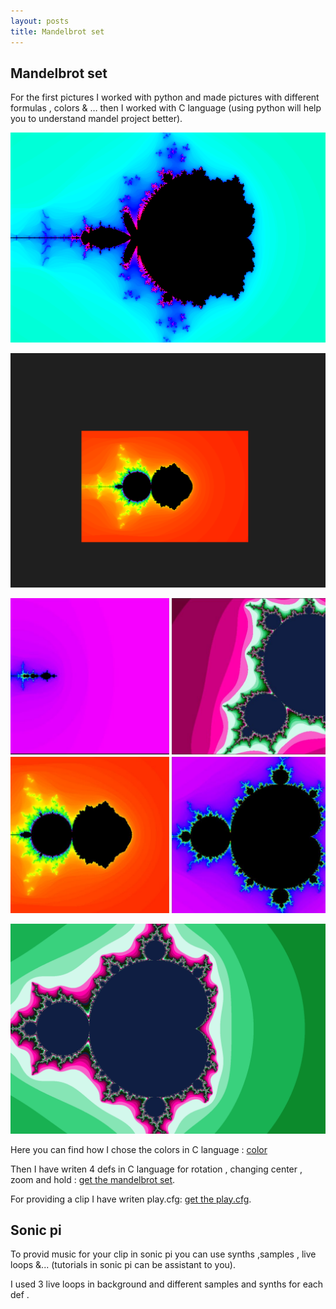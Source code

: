 ```yaml
---
layout: posts
title: Mandelbrot set
---
```



## Mandelbrot set

For the first pictures I worked with python and made pictures with different formulas , colors & … then I worked with C language (using python will help you to understand mandel project better).

![alt text](../assets/images/mandel2.png "Python")

![alt text](../assets/images/mandel1.png "Python")

![alt text](../assets/images/mandel4.jpg "Python")

![alt text](../assets/images/mandel3.png "C")

Here you can find how I chose the colors in C language :
[color](https://stackoverflow.com/questions/16500656/which-color-gradient-is-used-to-color-mandelbrot-in-wikipedia)

Then I have writen 4 defs in C language  for rotation , changing center , zoom and hold :
[get the mandelbrot set](/assets/pdf/blog.txt).

For providing a clip I have writen play.cfg:
[get the play.cfg](/assets/pdf/play.txt).

## Sonic pi
To provid music for your clip in sonic pi you can use synths ,samples , live loops &... (tutorials in sonic pi can be assistant to you).

I used 3 live loops in background and different samples and synths for each def .





